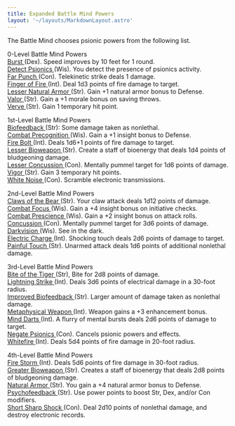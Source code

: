 ```yaml
---
title: Expanded Battle Mind Powers
layout: '~/layouts/MarkdownLayout.astro'
---
```

The Battle Mind chooses psionic powers from the following list.

0-Level Battle Mind Powers  
[ Burst ](/modern.d20.srd/psionics/burst) (Dex). Speed improves by 10 feet for
1 round.  
[ Detect Psionics ](/modern.d20.srd/psionics/detect.psionics) (Wis). You
detect the presence of psionics activity.  
[ Far Punch ](/modern.d20.srd/psionics/far.punch) (Con). Telekinetic strike
deals 1 damage.  
[ Finger of Fire ](/modern.d20.srd/psionics/finger.of.fire) (Int). Deal 1d3
points of fire damage to target.  
[ Lesser Natural Armor ](/arcana.d20.srd/psionics/lesser.natural.armor) (Str).
Gain +1 natural armor bonus to Defense.  
[ Valor ](/modern.d20.srd/psionics/valor) (Str). Gain a +1 morale bonus on
saving throws.  
[ Verve ](/modern.d20.srd/psionics/verve) (Str). Gain 1 temporary hit point.

1st-Level Battle Mind Powers  
[ Biofeedback ](/arcana.d20.srd/psionics/biofeedback) (Str): Some damage taken
as nonlethal.  
[ Combat Precognition ](/modern.d20.srd/psionics/combat.precognition) (Wis).
Gain a +1 insight bonus to Defense.  
[ Fire Bolt ](/modern.d20.srd/psionics/fire.bolt) (Int). Deals 1d6+1 points of
fire damage to target.  
[ Lesser Bioweapon ](/modern.d20.srd/psionics/lesser.bioweapon) (Str). Create
a staff of bioenergy that deals 1d4 points of bludgeoning damage.  
[ Lesser Concussion ](/modern.d20.srd/psionics/lesser.concussion) (Con).
Mentally pummel target for 1d6 points of damage.  
[ Vigor ](/modern.d20.srd/psionics/vigor) (Str). Gain 3 temporary hit points.  
[ White Noise ](/arcana.d20.srd/psionics/white.noise) (Con). Scramble
electronic transmissions.

2nd-Level Battle Mind Powers  
[ Claws of the Bear ](/modern.d20.srd/psionics/claws.of.bear) (Str). Your claw
attack deals 1d12 points of damage.  
[ Combat Focus ](/modern.d20.srd/psionics/combat.focus) (Wis). Gain a +4
insight bonus on initiative checks.  
[ Combat Prescience ](/modern.d20.srd/psionics/combat.prescience) (Wis). Gain
a +2 insight bonus on attack rolls.  
[ Concussion ](/modern.d20.srd/psionics/concussion) (Con). Mentally pummel
target for 3d6 points of damage.  
[ Darkvision ](/modern.d20.srd/psionics/darkvision) (Wis). See in the dark.  
[ Electric Charge ](/modern.d20.srd/psionics/electric.charge) (Int). Shocking
touch deals 2d6 points of damage to target.  
[ Painful Touch ](/arcana.d20.srd/psionics/painful.touch) (Str). Unarmed
attack deals 1d6 points of additional nonlethal damage.

3rd-Level Battle Mind Powers  
[ Bite of the Tiger ](/arcana.d20.srd/psionics/bite.of.the.tiger) (Str), Bite
for 2d8 points of damage.  
[ Lightning Strike ](/modern.d20.srd/psionics/lightning.strike) (Int). Deals
3d6 points of electrical damage in a 30-foot radius.  
[ Improved Biofeedback ](/arcana.d20.srd/psionics/improved.biofeedback) (Str).
Larger amount of damage taken as nonlethal damage.  
[ Metaphysical Weapon ](/modern.d20.srd/psionics/metaphysical.weapon) (Int).
Weapon gains a +3 enhancement bonus.  
[ Mind Darts ](/modern.d20.srd/psionics/mind.darts) (Int). A flurry of mental
bursts deals 2d6 points of damage to target.  
[ Negate Psionics ](/modern.d20.srd/psionics/negate.psionics) (Con). Cancels
psionic powers and effects.  
[ Whitefire ](/modern.d20.srd/psionics/whitefire) (Int). Deals 5d4 points of
fire damage in 20-foot radius.

4th-Level Battle Mind Powers  
[ Fire Storm ](/modern.d20.srd/psionics/fire.storm) (Int). Deals 5d6 points of
fire damage in 30-foot radius.  
[ Greater Bioweapon ](/modern.d20.srd/psionics/greater.bioweapon) (Str).
Creates a staff of bioenergy that deals 2d8 points of bludgeoning damage.  
[ Natural Armor ](/modern.d20.srd/psionics/natural.armor) (Str). You gain a +4
natural armor bonus to Defense.  
[ Psychofeedback ](/modern.d20.srd/psionics/psychofeedback) (Str). Use power
points to boost Str, Dex, and/or Con modifiers.  
[ Short Sharp Shock ](/arcana.d20.srd/psionics/short.sharp.shock) (Con). Deal
2d10 points of nonlethal damage, and destroy electronic records.


